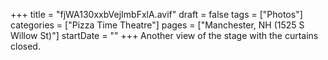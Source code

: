 +++
title = "fjWA130xxbVejImbFxlA.avif"
draft = false
tags = ["Photos"]
categories = ["Pizza Time Theatre"]
pages = ["Manchester, NH (1525 S Willow St)"]
startDate = ""
+++
Another view of the stage with the curtains closed.
